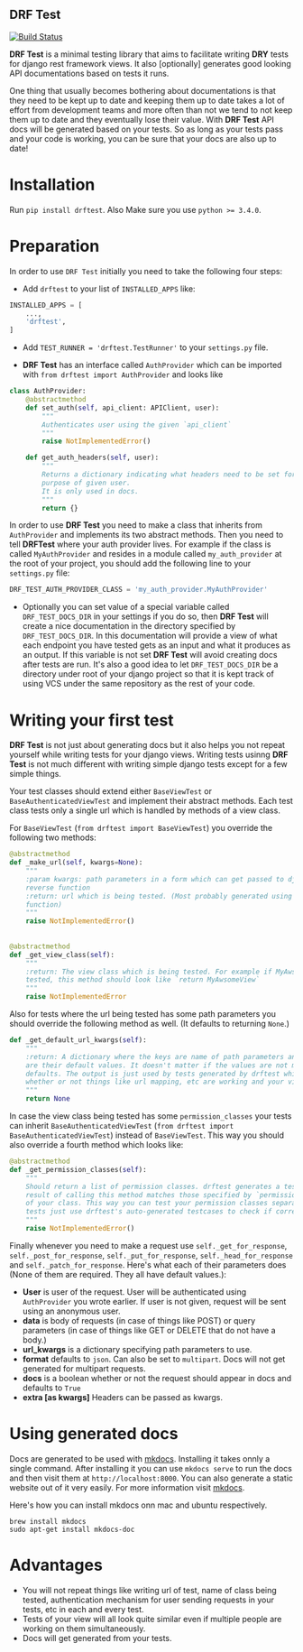 DRF Test
----------

[![Build Status](https://travis-ci.com/pdrum/drftest.svg?branch=master)](https://travis-ci.com/pdrum/drftest)

**DRF Test** is a minimal testing library that aims to facilitate writing **DRY** tests for 
django rest framework views. It also [optionally] generates good looking API documentations based
on tests it runs. 

One thing that usually becomes bothering about documentations is that
they need to be kept up to date and keeping them up to date takes a lot of effort from development
teams and more often than not we tend to not keep them up to date and they eventually lose their
value. With **DRF Test** API docs will be generated based on your tests. So as long as your
tests pass and your code is working, you can be sure that your docs are also up to date!

# Installation
Run `pip install drftest`. Also Make sure you use `python >= 3.4.0`.

# Preparation
In order to use `DRF Test` initially you need to take the following four steps:

* Add `drftest` to your list of `INSTALLED_APPS` like:
```python
INSTALLED_APPS = [
    ...,
    'drftest',
]
```

* Add `TEST_RUNNER = 'drftest.TestRunner'` to your `settings.py` file.

*  **DRF Test** has an interface called `AuthProvider` which can be imported with
`from drftest import AuthProvider` and looks like
```python
class AuthProvider:
    @abstractmethod
    def set_auth(self, api_client: APIClient, user):
        """
        Authenticates user using the given `api_client`
        """
        raise NotImplementedError()

    def get_auth_headers(self, user):
        """
        Returns a dictionary indicating what headers need to be set for authentication
        purpose of given user.
        It is only used in docs.
        """
        return {}
```

In order to use **DRF Test** you need to make a class that inherits from `AuthProvider`
and implements its two abstract methods. Then you need to tell **DRFTest** where your 
auth provider lives. For example if the class is called `MyAuthProvider` and resides
in a module called `my_auth_provider` at the root of your project, you should add the following
line to your `settings.py` file:
```python
DRF_TEST_AUTH_PROVIDER_CLASS = 'my_auth_provider.MyAuthProvider'
```

* Optionally you can set value of a special variable called `DRF_TEST_DOCS_DIR` in your
settings if you do so, then **DRF Test** will create a nice documentation in the directory
specified by `DRF_TEST_DOCS_DIR`. In this documentation will provide a view of what each
endpoint you have tested gets as an input and what it produces as an output. If this 
variable is not set **DRF Test** will avoid creating docs after tests are run. It's also 
a good idea to let `DRF_TEST_DOCS_DIR` be a directory under root of your django project so 
that it is kept track of using VCS under the same repository as the rest of your code.

# Writing your first test
**DRF Test** is not just about generating docs but it also helps you not repeat yourself while
writing tests for your django views. Writing tests usinng **DRF Test** is not much different
with writing simple django tests except for a few simple things.

Your test classes should extend either `BaseViewTest` or `BaseAuthenticatedViewTest` and implement
their abstract methods. Each test class tests only a single url which is handled by methods
of a view class.

For `BaseViewTest` (`from drftest import BaseViewTest`) you override the following two methods:
```python
@abstractmethod
def _make_url(self, kwargs=None):
    """
    :param kwargs: path parameters in a form which can get passed to django's 
    reverse function 
    :return: url which is being tested. (Most probably generated using django's reverse 
    function)
    """
    raise NotImplementedError()
 
 
@abstractmethod
def _get_view_class(self):
    """
    :return: The view class which is being tested. For example if MyAwsomeView is being
    tested, this method should look like `return MyAwsomeView` 
    """
    raise NotImplementedError
```

Also for tests where the url being tested has some path parameters you should override the
following method as well. (It defaults to returning `None`.)
```python
def _get_default_url_kwargs(self):
    """
    :return: A dictionary where the keys are name of path parameters and the values
    are their default values. It doesn't matter if the values are not meaningful
    defaults. The output is just used by tests generated by drftest which check
    whether or not things like url mapping, etc are working and your view is working.
    """
    return None
```

In case the view class being tested has some `permission_classes` your tests can inherit
`BaseAuthenticatedViewTest` (`from drftest import BaseAuthenticatedViewTest`) instead of 
`BaseViewTest`. This way you should also override a fourth method which looks like:
```python
@abstractmethod
def _get_permission_classes(self):
    """
    Should return a list of permission classes. drftest generates a testcase to check if
    result of calling this method matches those specified by `permission_classes` attribute
    of your class. This way you can test your permission classes separately and in other
    tests just use drftest's auto-generated testcases to check if correct permissions are set.  
    """
    raise NotImplementedError()
```

Finally whenever you need to make a request use `self._get_for_response`, `self._post_for_response`,
`self._put_for_response`, `self._head_for_response` and `self._patch_for_response`. Here's what each 
of their parameters does (None of them are required. They all have default values.):
* **User** is user of the request. User will be authenticated using `AuthProvider` you wrote earlier.
If user is not given, request will be sent using an anonymous user.
* **data** is body of requests (in case of things like POST) or query parameters (in case of
things like GET or DELETE that do not have a body.)
* **url_kwargs** is a dictionary specifying path parameters to use.
* **format** defaults to `json`. Can also be set to `multipart`. Docs will not get generated
for multipart requests.
* **docs** is a boolean whether or not the request should appear in docs and defaults to `True` 
* **extra [as kwargs]** Headers can be passed as kwargs.

# Using generated docs
Docs are generated to be used with [mkdocs](https://www.mkdocs.org/). Installing it takes onnly
a single command. After installing it you can use `mkdocs serve` to run the docs and then
visit them at `http://localhost:8000`. You can 
also generate a static website out of it very easily. For more information visit [mkdocs](https://www.mkdocs.org/).

Here's how you can install mkdocs onn mac and ubuntu respectively.

```
brew install mkdocs
sudo apt-get install mkdocs-doc
``` 

# Advantages
* You will not repeat things like writing url of test, name of class being tested, 
authentication mechanism for user sending requests in your tests, etc in each and every test.
* Tests of your view will all look quite similar even if multiple people are working on them 
simultaneously.
* Docs will get generated from your tests.
